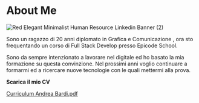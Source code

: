 
# About Me
![Red Elegant Minimalist Human Resource Linkedin Banner (2)](https://github.com/andbardii/andbardii/assets/126244632/395364cc-29aa-4b34-b704-1223d3ef61ad)

Sono un ragazzo di 20 anni diplomato in Grafica e Comunicazione , ora sto frequentando un corso di Full Stack Develop presso Epicode School.

Sono da sempre intenzionato a lavorare nel digitale ed ho basato la mia formazione su questa convinzione. Nel prossimi anni voglio continuare a formarmi ed a ricercare nuove tecnologie con le quali mettermi alla prova.

<b> Scarica il mio CV </b>

[Curriculum Andrea Bardi.pdf](https://github.com/andbardii/andbardii/files/11799209/Curriculum.Andrea.Bardi.pdf)
